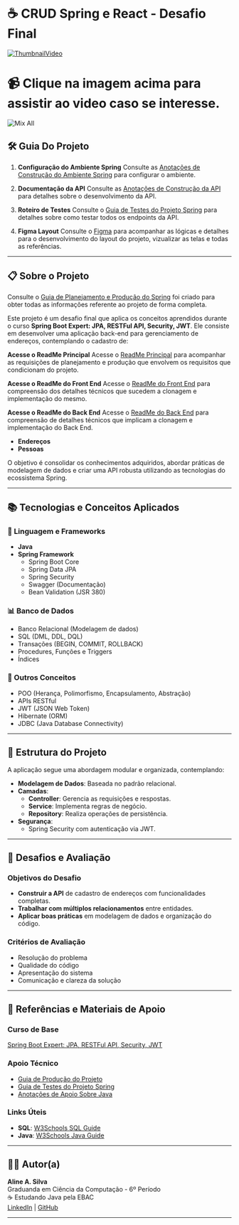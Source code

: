 # ☕ CRUD Spring e React - Desafio Final

[![ThumbnailVideo](https://github.com/user-attachments/assets/3b9831da-1d4b-41f6-b52f-3371a6e770c6)](https://youtu.be/ewg-YlAz2FQ?si=LIQaH2J967R4bU6b)

# 📹 Clique na imagem acima para assistir ao video caso se interesse.

![Mix All](https://github.com/user-attachments/assets/97ff1fe3-d1f5-4f56-969a-f627de47a81f)

## 🛠️ Guia Do Projeto

1. **Configuração do Ambiente Spring**
   Consulte as [Anotações de Construção do Ambiente Spring](https://www.notion.so/Anota-es-de-Constru-o-do-Ambiente-Spring-1459f9faccaa814ba5a1de81077ca5c0?pvs=21) para configurar o ambiente.

2. **Documentação da API**
   Consulte as [Anotações de Construção da API](https://www.notion.so/Anota-es-de-Constru-o-da-API-1459f9faccaa8040a5d5c6ab20d1eaaa?pvs=21) para detalhes sobre o desenvolvimento da API.

3. **Roteiro de Testes**
    Consulte o [Guia de Testes do Projeto Spring](https://www.notion.so/Guia-de-Testes-do-Projeto-Spring-1459f9faccaa8091849cede6983d80b2?pvs=4) para detalhes sobre como testar todos os endpoints da API.

4. **Figma Layout**
  Consulte o [Figma](https://www.figma.com/design/qyyP7NAxYQ74uK41qh5LK9/GerenciadorApp?node-id=21-2804&t=nAeJJDPrkRKrucpz-1) para acompanhar as lógicas e detalhes para o desenvolvimento do layout do projeto, vizualizar as telas e todas as referências.

---

## 📋 Sobre o Projeto

Consulte o [Guia de Planejamento e Produção do Spring](https://www.notion.so/Guia-de-Planejamento-Projeto-Spring-1429f9faccaa80659012d27096b42499) foi criado para obter todas as informações referente ao projeto de forma completa.

Este projeto é um desafio final que aplica os conceitos aprendidos durante o curso **Spring Boot Expert: JPA, RESTFul API, Security, JWT**. Ele consiste em desenvolver uma aplicação back-end para gerenciamento de endereços, contemplando o cadastro de:

**Acesse o ReadMe Principal**
Acesse o [ReadMe Principal](https://github.com/AlineSilv/GerenciadorCheckIn/blob/main/README.md) para acompanhar as requisições de planejamento e produção que envolvem os requisitos que condicionam do projeto.

 **Acesse o ReadMe do Front End**
   Acesse o [ReadMe do Front End](https://github.com/AlineSilv/GerenciadorCheckIn/blob/main/front/README.md) para compreensão dos detalhes técnicos que sucedem a clonagem e implementação do mesmo.

 **Acesse o ReadMe do Back End**
   Acesse o [ReadMe do Back End](https://github.com/AlineSilv/GerenciadorCheckIn/blob/main/crud/README.md) para compreensão de detalhes técnicos que implicam a clonagem e implementação do Back End.

- **Endereços**
- **Pessoas**

O objetivo é consolidar os conhecimentos adquiridos, abordar práticas de modelagem de dados e criar uma API robusta utilizando as tecnologias do ecossistema Spring.

---

## 📚 Tecnologias e Conceitos Aplicados

### 🔑 Linguagem e Frameworks
- **Java**
- **Spring Framework**
  - Spring Boot Core
  - Spring Data JPA
  - Spring Security
  - Swagger (Documentação)
  - Bean Validation (JSR 380)
  
### 📊 Banco de Dados
- Banco Relacional (Modelagem de dados)
- SQL (DML, DDL, DQL)
- Transações (BEGIN, COMMIT, ROLLBACK)
- Procedures, Funções e Triggers
- Índices

### 📌 Outros Conceitos
- POO (Herança, Polimorfismo, Encapsulamento, Abstração)
- APIs RESTful
- JWT (JSON Web Token)
- Hibernate (ORM)
- JDBC (Java Database Connectivity)

---

## 📂 Estrutura do Projeto

A aplicação segue uma abordagem modular e organizada, contemplando:
- **Modelagem de Dados**: Baseada no padrão relacional.
- **Camadas**:
  - **Controller**: Gerencia as requisições e respostas.
  - **Service**: Implementa regras de negócio.
  - **Repository**: Realiza operações de persistência.
- **Segurança**:
  - Spring Security com autenticação via JWT.

---

## 🎯 Desafios e Avaliação

### Objetivos do Desafio
- **Construir a API** de cadastro de endereços com funcionalidades completas.
- **Trabalhar com múltiplos relacionamentos** entre entidades.
- **Aplicar boas práticas** em modelagem de dados e organização do código.

### Critérios de Avaliação
- Resolução do problema
- Qualidade do código
- Apresentação do sistema
- Comunicação e clareza da solução

---

## 📄 Referências e Materiais de Apoio

### Curso de Base
[Spring Boot Expert: JPA, RESTFul API, Security, JWT](https://www.udemy.com/course/spring-boot-expert/learn/lecture/17801164)

### Apoio Técnico
- [Guia de Produção do Projeto](https://www.notion.so/Guia-de-Produ-o-do-Projeto-1429f9faccaa805a9549d6414ea4b731?pvs=21)
- [Guia de Testes do Projeto Spring](https://www.notion.so/Guia-de-Testes-do-Projeto-Spring-1459f9faccaa8091849cede6983d80b2?pvs=21)
- [Anotações de Apoio Sobre Java](https://www.notion.so/Anota-es-de-Apoio-Sobre-Java-1429f9faccaa80a8b944ec8eac19f764?pvs=21)

### Links Úteis
- **SQL**: [W3Schools SQL Guide](https://www.w3schools.com/sql/default.asp)
- **Java**: [W3Schools Java Guide](https://www.w3schools.com/java/default.asp)

---

## 👩‍💻 Autor(a)

**Aline A. Silva**  
Graduanda em Ciência da Computação - 6º Período  
☕ Estudando Java pela EBAC  
[LinkedIn](http://www.linkedin.com/in/alinealv-silv) | [GitHub](https://github.com/AlineSilv)

---
